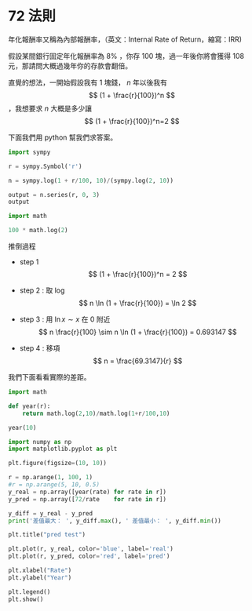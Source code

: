 <script src="https://cdn.mathjax.org/mathjax/latest/MathJax.js?config=TeX-AMS-MML_HTMLorMML" type="text/javascript"></script>
<script type="text/x-mathjax-config">
MathJax.Hub.Config({
    tex2jax: {
    inlineMath: [ ["$","$"], ["\(","\)"] ],
    processEscapes: true
    }
});
</script>



# 72 法則

年化報酬率又稱為內部報酬率，（英文：Internal Rate of Return，縮寫：IRR)

假設某間銀行固定年化報酬率為 $8\%$ ，你存 $100$ 塊，過一年後你將會獲得 $108$ 元，那請問大概過幾年你的存款會翻倍。





直覺的想法，一開始假設我有 $1$ 塊錢， $n$ 年以後我有 
$$
(1 + \frac{r}{100})^n
$$
，我想要求 $n$ 大概是多少讓 
$$
(1 + \frac{r}{100})^n=2
$$

下面我們用 python 幫我們求答案。 



```python 
import sympy

r = sympy.Symbol('r')

n = sympy.log(1 + r/100, 10)/(sympy.log(2, 10))

output = n.series(r, 0, 3)
output

```


```python 
import math

100 * math.log(2)

```


推倒過程

- step 1
$$
(1 + \frac{r}{100})^n = 2
$$

- step 2 : 取 log
$$
n \ln (1 + \frac{r}{100}) = \ln 2
$$

- step 3 : 用 $\ln x \sim x$ 在 $0$ 附近 
$$
n \frac{r}{100} \sim n \ln (1 + \frac{r}{100}) = 0.693147
$$

- step 4 : 移項
$$
n = \frac{69.3147}{r}
$$





我們下面看看實際的差距。


```python 
import math

def year(r):
    return math.log(2,10)/math.log(1+r/100,10)

year(10)

```


```python 
import numpy as np
import matplotlib.pyplot as plt

plt.figure(figsize=(10, 10))

r = np.arange(1, 100, 1)
#r = np.arange(5, 10, 0.5)
y_real = np.array([year(rate) for rate in r])
y_pred = np.array([72/rate    for rate in r])

y_diff = y_real - y_pred
print('差值最大： ', y_diff.max(), ' 差值最小： ', y_diff.min())

plt.title("pred test")

plt.plot(r, y_real, color='blue', label='real')
plt.plot(r, y_pred, color='red', label='pred')

plt.xlabel("Rate")
plt.ylabel("Year")

plt.legend() 
plt.show()

```
